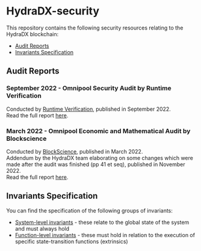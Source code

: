 # HydraDX-security
This repository contains the following security resources relating to the HydraDX blockchain:

* [Audit Reports](https://github.com/galacticcouncil/HydraDX-security/audit-reports)
* [Invariants Specification](https://github.com/galacticcouncil/HydraDX-security/invariants)

## Audit Reports
### September 2022 - Omnipool Security Audit by Runtime Verification
Conducted by [Runtime Verification](https://runtimeverification.com/), published in September 2022.  
Read the full report [here](https://github.com/galacticcouncil/HydraDX-security/audit-reports/220907-Runtime-Verification-Security-Audit.pdf).

### March 2022 - Omnipool Economic and Mathematical Audit by Blockscience
Conducted by [BlockScience](https://block.science/), published in March 2022.  
Addendum by the HydraDX team elaborating on some changes which were made after the audit was finished (pp 41 et seq), published in November 2022.  
Read the full report [here](https://github.com/galacticcouncil/HydraDX-security/audit-reports/220322-BlockScience-Omnipool-Report+addendum-by-HydraDX.pdf).

## Invariants Specification
You can find the specification of the following groups of invariants:
* [System-level invariants](https://github.com/galacticcouncil/HydraDX-security/invariants/system-level) - these relate to the global state of the system and must always hold
* [Function-level invariants](https://github.com/galacticcouncil/HydraDX-security/invariants/function-level) - these must hold in relation to the execution of specific state-transition functions (extrinsics)
